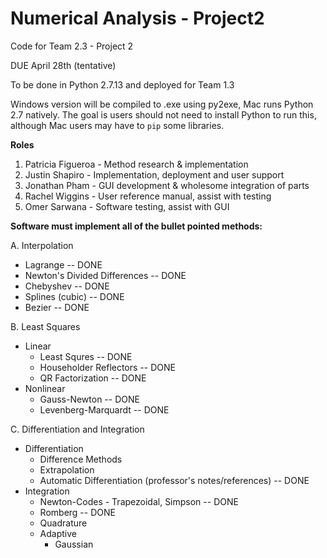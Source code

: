 # Numerical Analysis - Project2

Code for Team 2.3 - Project 2

DUE April 28th (tentative)

To be done in Python 2.7.13 and deployed for Team 1.3

Windows version will be compiled to .exe using py2exe, Mac runs Python 2.7 natively. The goal is users should not need to install Python to run this, although Mac users may have to `pip` some libraries.


**Roles**

 1. Patricia Figueroa - Method research & implementation
 2. Justin Shapiro - Implementation, deployment and user support
 3. Jonathan Pham - GUI development & wholesome integration of parts
 4. Rachel Wiggins - User reference manual, assist with testing
 5. Omer Sarwana - Software testing, assist with GUI

**Software must implement all of the bullet pointed methods:**

A. Interpolation

 - Lagrange -- DONE
 - Newton's Divided Differences -- DONE
 - Chebyshev -- DONE
 - Splines (cubic) -- DONE
 - Bezier -- DONE

B. Least Squares

 - Linear
    - Least Squres -- DONE
    - Householder Reflectors -- DONE
    - QR Factorization -- DONE
 - Nonlinear
    - Gauss-Newton -- DONE
    - Levenberg-Marquardt -- DONE

C. Differentiation and Integration

 - Differentiation
	 - Difference Methods
	 - Extrapolation
	 - Automatic Differentiation (professor's notes/references) -- DONE
 - Integration
	 - Newton-Codes - Trapezoidal, Simpson -- DONE
	 - Romberg -- DONE
	 - Quadrature
     - Adaptive
		 - Gaussian
